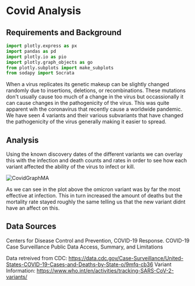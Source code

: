 # Covid Analysis

## Requirements and Background

```python
import plotly.express as px
import pandas as pd
import plotly.io as pio
import plotly.graph_objects as go
from plotly.subplots import make_subplots
from sodapy import Socrata
```

When a virus replicates its genetic makeup can be slightly changed randomly due to insertions, deletions, or recombinations. These mutations don't usually cause too much of a change in the virus but occassionally it can cause changes in the pathogenicity of the virus. This was quite apparent wih the coronavirus that recently cause a worldwide pandemic. We have seen 4 variants and their various subvariants that have changed the pathogenicity of the virus generally making it easier to spread.

## Analysis

Using the known discovery dates of the different variants we can overlay this with the infection and death counts and rates in order to see how each variant affected the ability of the virus to infect or kill.

![CovidGraphMA](https://user-images.githubusercontent.com/95090904/204161195-637283a9-95c0-4238-ac4a-31ade0048dd1.png)

As we can see in the plot above the omicron variant was by far the most effective at infection. This in turn increased the amount of deaths but the mortality rate stayed roughly the same telling us that the new variant didnt have an affect on this.

## Data Sources

Centers for Disease Control and Prevention, COVID-19 Response. 
COVID-19 Case Surveillance Public Data Access, Summary, and Limitations

Data retreived from CDC: https://data.cdc.gov/Case-Surveillance/United-States-COVID-19-Cases-and-Deaths-by-State-o/9mfq-cb36
Variant Information: https://www.who.int/en/activities/tracking-SARS-CoV-2-variants/
